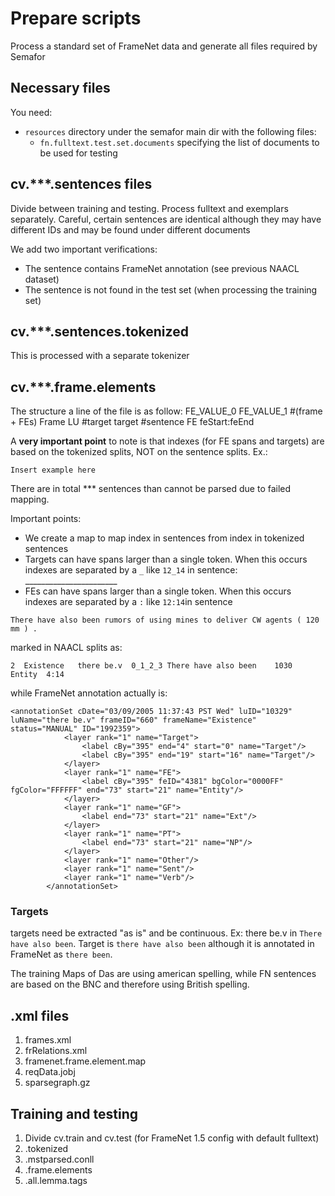# Prepare scripts
Process a standard set of FrameNet data and generate all files required by
Semafor

## Necessary files
You need:
- `resources` directory under the semafor main dir with the following files:
    - `fn.fulltext.test.set.documents` specifying the list of documents to be used for testing


## cv.***.sentences files
Divide between training and testing. Process fulltext and exemplars separately. 
Careful, certain sentences are identical although they may have different IDs and may be found under different documents

We add two important verifications:
- The sentence contains FrameNet annotation (see previous NAACL dataset)
- The sentence is not found in the test set (when processing the training set)

## cv.***.sentences.tokenized
This is processed with a separate tokenizer

## cv.***.frame.elements
The structure a line of the file is as follow:
FE_VALUE_0	FE_VALUE_1	#(frame + FEs)	Frame	LU	#target	target	#sentence	FE	feStart:feEnd

A **very important point** to note is that indexes (for FE spans and targets) are based on the tokenized splits, NOT on the sentence splits. Ex.:
```
Insert example here
```
There are in total *** sentences than cannot be parsed due to failed mapping. 

 Important points:
 - We create a map to map index in sentences from index in tokenized sentences
 - Targets can have spans larger than a single token. When this occurs indexes are separated by a `_` like `12_14` in sentence: _______________________
 - FEs can have spans larger than a single token. When this occurs indexes are separated by a `:` like `12:14`in sentence
 
 ```
 There have also been rumors of using mines to deliver CW agents ( 120 mm ) .
 ```
 marked in NAACL splits as:
 ```
 2	Existence	there be.v	0_1_2_3	There have also been	1030	Entity	4:14
 ```
 while FrameNet annotation actually is:
 ```
 <annotationSet cDate="03/09/2005 11:37:43 PST Wed" luID="10329" luName="there be.v" frameID="660" frameName="Existence" status="MANUAL" ID="1992359">
             <layer rank="1" name="Target">
                 <label cBy="395" end="4" start="0" name="Target"/>
                 <label cBy="395" end="19" start="16" name="Target"/>
             </layer>
             <layer rank="1" name="FE">
                 <label cBy="395" feID="4381" bgColor="0000FF" fgColor="FFFFFF" end="73" start="21" name="Entity"/>
             </layer>
             <layer rank="1" name="GF">
                 <label end="73" start="21" name="Ext"/>
             </layer>
             <layer rank="1" name="PT">
                 <label end="73" start="21" name="NP"/>
             </layer>
             <layer rank="1" name="Other"/>
             <layer rank="1" name="Sent"/>
             <layer rank="1" name="Verb"/>
         </annotationSet>

 ```
 
 ### Targets
 targets need be extracted "as is" and be continuous. 
 Ex: there be.v in `There have also been`. Target is `there have also been` although it is annotated in FrameNet as `there been`.
 
 The training Maps of Das are using american spelling, while FN sentences are based on the BNC and therefore using British spelling. 

## .xml files
1. frames.xml
2. frRelations.xml
3. framenet.frame.element.map
4. reqData.jobj
5. sparsegraph.gz

## Training and testing
1. Divide cv.train and cv.test (for FrameNet 1.5 config with default fulltext)
2. .tokenized
3. .mstparsed.conll
4. .frame.elements
5. .all.lemma.tags
